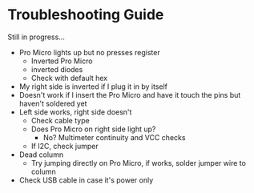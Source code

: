 # Troubleshooting Guide

Still in progress...

* Pro Micro lights up but no presses register
  * Inverted Pro Micro
  * inverted diodes
  * Check with default hex
* My right side is inverted if I plug it in by itself
* Doesn't work if I insert the Pro Micro and have it touch the pins but haven't soldered yet
* Left side works, right side doesn't
  * Check cable type
  * Does Pro Micro on right side light up?
    * No? Multimeter continuity and VCC checks
  * If I2C, check jumper
* Dead column
  * Try jumping directly on Pro Micro, if works, solder jumper wire to column
* Check USB cable in case it's power only



